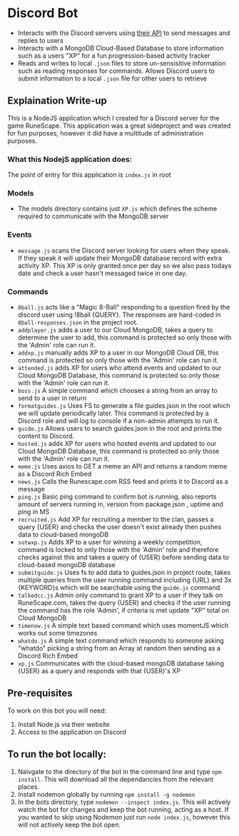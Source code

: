 # Discord Bot

- Interacts with the Discord servers using [their API](https://discord.com/developers/docs/intro) to send messages and replies to users
- Interacts with a MongoDB Cloud-Based Database to store information such as a users "XP" for a fun progression-based activity tracker
- Reads and writes to local `.json` files to store un-sensisitive information such as reading responses for commands. Allows Discord users to submit information to a local `.json` file for other users to retrieve

## Explaination Write-up

This is a NodeJS application which I created for a Discord server for the game RuneScape. This application was a great sideproject and was created for fun purposes, however it did have a multitude of administration purposes.

### What this NodejS application does:

The point of entry for this application is `index.js` in root

### Models

- The models directory contains just `XP.js` which defines the scheme required to communicate with the MongoDB server

### Events

- `message.js` scans the Discord server looking for users when they speak. If they speak it will update their MongoDB database record with extra activity XP. This XP is only granted once per day so we also pass todays date and check a user hasn't messaged twice in one day.

### Commands

- `8ball.js` acts like a "Magic 8-Ball" responding to a question fired by the discord user using !8ball {QUERY}. The responses are hard-coded in `8ball-responses.json` in the project root.
- `addplayer.js` adds a user to our Cloud MongoDB, takes a query to determine the user to add, this command is protected so only those with the 'Admin' role can run it.
- `addxp.js` manually adds XP to a user in our MongoDB Cloud DB, this command is protected so only those with the 'Admin' role can run it.
- `attended.js` adds XP for users who attend events and updated to our Cloud MongoDB Database, this command is protected so only those with the 'Admin' role can run it.
- `boss.js` A simple command which chooses a string from an array to send to a user in return
- `formatguides.js` Uses FS to generate a file guides.json in the root which we will update periodically later. This command is protected by a Discord role and will log to console if a non-admin attempts to run it.
- `guide.js` Allows users to search guides.json in the root and prints the content to Discord.
- `hosted.js` adds XP for users who hosted events and updated to our Cloud MongoDB Database, this command is protected so only those with the 'Admin' role can run it.
- `meme.js` Uses axios to GET a meme an API and returns a random meme as a Discord Rich Embed
- `news.js` Calls the Runescape.com RSS feed and prints it to Discord as a message
- `ping.js` Basic ping command to confirm bot is running, also reports amount of servers running in, version from package.json , uptime and ping in MS
- `recruited.js` Add XP for recruiting a member to the clan, passes a query {USER} and checks the user doesn't exist already then pushes data to cloud-based mongoDB
- `sotwxp.js` Adds XP to a user for winning a weekly competition, command is locked to only those with the 'Admin' role and therefore checks against this and takes a query of {USER} before sending data to cloud-based mongoDB database
- `submitguide.js` Uses fs to add data to guides.json in project route, takes multiple queries from the user running command including {URL} and 3x {KEYWORD}s which will be searchable using the `guide.js` command.
- `talkedcc.js` Admin only command to grant XP to a user if they talk on RuneScape.com, takes the query {USER} and checks if the user running the command has the role 'Admin', if criteria is met update "XP" total on Cloud MongoDB
- `timenow.js` A simple text based command which uses momentJS which works out some timezones
- `whatdo.js` A simple text command which responds to someone asking "whatdo" picking a string from an Array at random then sending as a Discord Rich Embed
- `xp.js` Communicates with the cloud-based mongoDB database taking {USER} as a query and responds with that {USER}'s XP

## Pre-requisites

To work on this bot you will need:

1. Install Node.js via their website
2. Access to the application on Discord

## To run the bot locally:

1. Naivgate to the directory of the bot in the command line and type `npm install`. This will download all the dependancies from the relevant places.
2. Install nodemon globally by running `npm install -g nodemon`
3. In the bots directory, type `nodemon --inspect index.js`. This will actively watch the bot for changes and keep the bot running, acting as a host. If you wanted to skip using Nodemon just run `node index.js`, however this will not actively keep the bot open.
